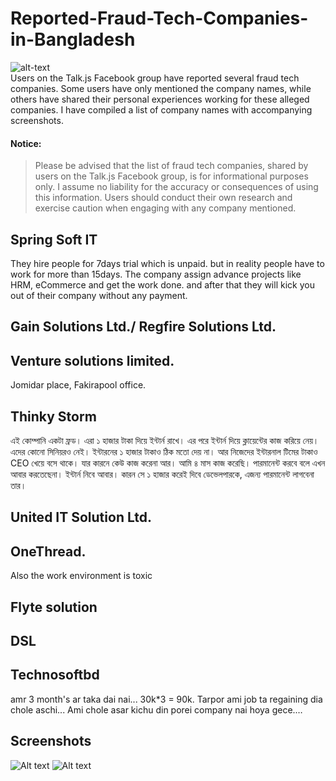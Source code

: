 # Reported-Fraud-Tech-Companies-in-Bangladesh
![alt-text](https://i.ibb.co/PFbQvmy/Screenshot-3.jpg)  
Users on the Talk.js Facebook group have reported several fraud tech companies. Some users have only mentioned the company names, while others have shared their personal experiences working for these alleged companies. I have compiled a list of company names with accompanying screenshots.

#### Notice:
>Please be advised that the list of fraud tech companies, shared by users on the Talk.js Facebook group, is for informational purposes only. I assume no liability for the accuracy or consequences of using this information. Users should conduct their own research and exercise caution when engaging with any company mentioned.

## Spring Soft IT
They hire people for 7days trial which is unpaid. but in reality people have to work for more than 15days. The company assign advance projects like HRM, eCommerce and get the work done. and after that they will kick you out of their company without any payment.

## Gain Solutions Ltd./ Regfire Solutions Ltd.

## Venture solutions limited.
Jomidar place, Fakirapool office.

## Thinky Storm 
এই কোম্পানি একটা ফ্রড। এরা ১ হাজার টাকা দিয়ে ইন্টার্ন রাখে। এর পরে ইন্টার্ন দিয়ে ক্লায়েন্টের কাজ করিয়ে নেয়। এদের কোনো সিনিয়রও নেই। ইন্টারনের ১ হাজার টাকাও ঠিক মতো দেয় না। আর নিজেদের ইন্টারনাল টিমের টাকাও CEO খেয়ে বসে থাকে। যার কারনে কেউ কাজ করেনা আর। আমি ৪ মাস কাজ করেছি। পারমানেন্ট করবে বলে এখন আবার করতেছেনা। ইন্টার্ন নিবে আবার। কারন সে ১ হাজার করেই দিবে ডেভেলপারকে, এজন্য পারমানেন্ট লাগবেনা তার।

## United IT Solution Ltd.

## OneThread.
Also the work environment is toxic

## Flyte solution

## DSL

## Technosoftbd 
amr 3 month's ar taka dai nai... 30k*3 = 90k. Tarpor ami job ta regaining dia chole aschi... Ami chole asar kichu din porei company nai hoya gece.…

## Screenshots

![Alt text](https://i.ibb.co/BBFYwyF/Screenshot-1.jpg) 
![Alt text](https://i.ibb.co/3fkK4zS/Screenshot-2.png)
